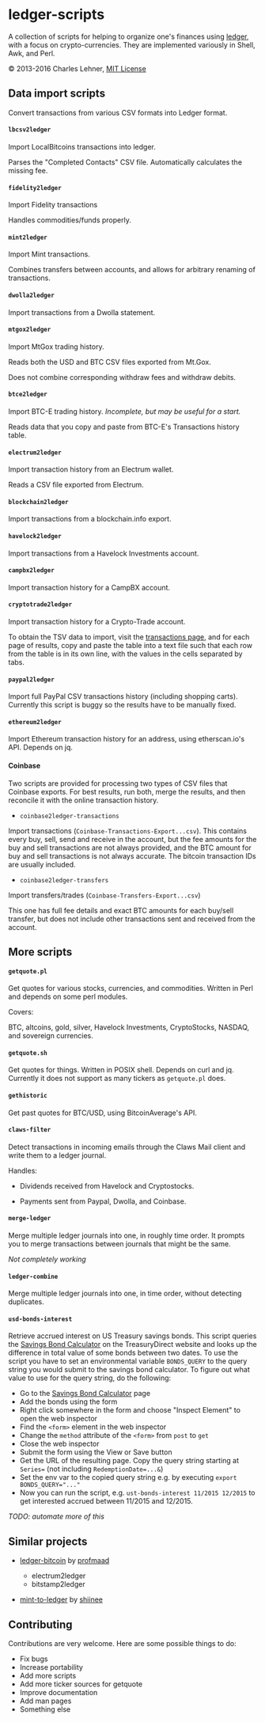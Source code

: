 ledger-scripts
==============

A collection of scripts for helping to organize one's finances using
[ledger](ledger-cli.org),
with a focus on crypto-currencies. They are implemented variously in Shell,
Awk, and Perl.

© 2013-2016 Charles Lehner, [MIT License](http://cel.mit-license.org/)

Data import scripts
-------------------

Convert transactions from various CSV formats into Ledger format.

#### `lbcsv2ledger`
Import LocalBitcoins transactions into ledger.

Parses the "Completed Contacts" CSV file. Automatically calculates the missing
fee.

#### `fidelity2ledger`
Import Fidelity transactions

Handles commodities/funds properly.

#### `mint2ledger`
Import Mint transactions.

Combines transfers between accounts, and allows for arbitrary renaming of
transactions.

#### `dwolla2ledger`
Import transactions from a Dwolla statement.

#### `mtgox2ledger`
Import MtGox trading history.

Reads both the USD and BTC CSV files exported from Mt.Gox.

Does not combine corresponding withdraw fees and withdraw debits.

#### `btce2ledger`
Import BTC-E trading history. *Incomplete, but may be useful for a start.*

Reads data that you copy and paste from BTC-E's Transactions history table.

#### `electrum2ledger`
Import transaction history from an Electrum wallet.

Reads a CSV file exported from Electrum.

#### `blockchain2ledger`
Import transactions from a blockchain.info export.

#### `havelock2ledger`
Import transactions from a Havelock Investments account.

#### `campbx2ledger`
Import transaction history for a CampBX account.

#### `cryptotrade2ledger`
Import transaction history for a Crypto-Trade account.

To obtain the TSV data to import, visit the
[transactions page](https://crypto-trade.com/member/transactions), and for each
page of results, copy and paste the table into a text file such that each row
from the table is in its own line, with the values in the cells separated by tabs.

#### `paypal2ledger`
Import full PayPal CSV transactions history (including shopping carts).
Currently this script is buggy so the results have to be manually fixed.

#### `ethereum2ledger`
Import Ethereum transaction history for an address, using etherscan.io's API.
Depends on jq.

#### Coinbase

Two scripts are provided for processing two types of CSV files that Coinbase
exports. For best results, run both, merge the results, and then reconcile it
with the online transaction history.

* `coinbase2ledger-transactions`

Import transactions (`Coinbase-Transactions-Export...csv`). This contains every
buy, sell, send and receive in the account, but the fee amounts for the buy and
sell transactions are not always provided, and the BTC amount for buy and sell
transactions is not always accurate. The bitcoin transaction IDs are usually
included.

* `coinbase2ledger-transfers`

Import transfers/trades (`Coinbase-Transfers-Export...csv`)

This one has full fee details and exact BTC amounts for each buy/sell transfer,
but does not include other transactions sent and received from the account.

More scripts
------------

#### `getquote.pl`

Get quotes for various stocks, currencies, and commodities. Written in Perl and depends on some perl modules.

Covers:

BTC, altcoins, gold, silver, Havelock Investments, CryptoStocks,
NASDAQ, and sovereign currencies.

#### `getquote.sh`

Get quotes for things. Written in POSIX shell. Depends on curl and jq.
Currently it does not support as many tickers as `getquote.pl` does.

#### `gethistoric`

Get past quotes for BTC/USD, using BitcoinAverage's API.

#### `claws-filter`

Detect transactions in incoming emails through the Claws Mail client and write
them to a ledger journal.

Handles:

* Dividends received from Havelock and Cryptostocks.

* Payments sent from Paypal, Dwolla, and Coinbase.

#### `merge-ledger`

Merge multiple ledger journals into one, in roughly time order. It prompts you to
merge transactions between journals that might be the same.

*Not completely working*

#### `ledger-combine`

Merge multiple ledger journals into one, in time order, without detecting
duplicates.

#### `usd-bonds-interest`

Retrieve accrued interest on US Treasury savings bonds. This script queries the
[Savings Bond Calculator][sbc] on the TreasuryDirect website and looks up the
difference in total value of some bonds between two dates. To use the script
you have to set an environmental variable `BONDS_QUERY` to the query string you
would submit to the savings bond calculator. To figure out what value to use
for the query string, do the following:

- Go to the [Savings Bond Calculator][sbc] page
- Add the bonds using the form
- Right click somewhere in the form and choose "Inspect Element" to open the
  web inspector
- Find the `<form>` element in the web inspector
- Change the `method` attribute of the `<form>` from `post` to `get`
- Close the web inspector
- Submit the form using the View or Save button
- Get the URL of the resulting page. Copy the query string starting at
  `Series=` (not including `RedemptionDate=...&`)
- Set the env var to the copied query string e.g. by executing `export
  BONDS_QUERY="..."`
- Now you can run the script, e.g. `ust-bonds-interest 11/2015 12/2015` to get
  interested accrued between 11/2015 and 12/2015.

[sbc]: http://www.treasurydirect.gov/BC/SBCPrice

*TODO: automate more of this*

Similar projects
----------------

* [ledger-bitcoin](https://github.com/profmaad/ledger-bitcoin) by
[profmaad](https://github.com/profmaad)

    * electrum2ledger
    * bitstamp2ledger

* [mint-to-ledger](https://github.com/shiinee/mint-to-ledger) by
  [shiinee](https://github.com/shiinee)

Contributing
------------

Contributions are very welcome. Here are some possible things to do:

- Fix bugs
- Increase portability
- Add more scripts
- Add more ticker sources for getquote
- Improve documentation
- Add man pages
- Something else
